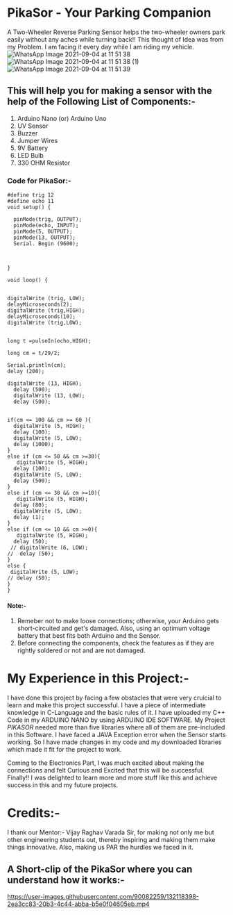 
# PikaSor - Your Parking Companion
A Two-Wheeler Reverse Parking Sensor helps the two-wheeler owners park easily without any aches while turning back!! 
This thought of Idea was from my Problem. I am facing it every day while I am riding my vehicle. 
![WhatsApp Image 2021-09-04 at 11 51 38](https://user-images.githubusercontent.com/90082259/132085114-c55f3d94-044f-4e33-a5fd-2dd410b4e6a9.jpeg)
![WhatsApp Image 2021-09-04 at 11 51 38 (1)](https://user-images.githubusercontent.com/90082259/132085133-0b443eeb-db63-413c-9573-0d044f710f8a.jpeg)
![WhatsApp Image 2021-09-04 at 11 51 39](https://user-images.githubusercontent.com/90082259/132085135-2843c8ce-b49b-4a09-88bf-09a3d726c28d.jpeg)


## This will help you for making a sensor with the help of the Following List of Components:-

1. Arduino Nano (or) Arduino Uno
2. UV Sensor
3. Buzzer
4. Jumper Wires
5. 9V Battery
6. LED Bulb
7. 330 OHM Resistor

### Code for PikaSor:-
```
#define trig 12
#define echo 11
void setup() {

  pinMode(trig, OUTPUT);
  pinMode(echo, INPUT);
  pinMode(5, OUTPUT);
  pinMode(13, OUTPUT);
  Serial. Begin (9600);
  
  

}

void loop() {

  
digitalWrite (trig, LOW);
delayMicroseconds(2);
digitalWrite (trig,HIGH);
delayMicroseconds(10);
digitalWrite (trig,LOW);


long t =pulseIn(echo,HIGH);

long cm = t/29/2;

Serial.println(cm);
delay (200);

digitalWrite (13, HIGH);
  delay (500);
  digitalWrite (13, LOW);
  delay (500);


if(cm <= 100 && cm >= 60 ){
  digitalWrite (5, HIGH);
  delay (100);
  digitalWrite (5, LOW);
  delay (1000);
}
else if (cm <= 50 && cm >=30){
   digitalWrite (5, HIGH);
  delay (100);
  digitalWrite (5, LOW);
  delay (500);
}
else if (cm <= 30 && cm >=10){
   digitalWrite (5, HIGH);
  delay (80);
  digitalWrite (5, LOW);
  delay (1);
}
else if (cm <= 10 && cm >=0){
   digitalWrite (5, HIGH);
  delay (50);
 // digitalWrite (6, LOW);
//  delay (50);
}
else {
 digitalWrite (5, LOW);
// delay (50);
}
}
```
  
#### Note:-
1. Remeber not to make loose connections; otherwise, your Arduino gets short-circuited and get's damaged. Also, using an optimum voltage battery that best fits both Arduino and the Sensor.
2. Before connecting the components, check the features as if they are rightly soldered or not and are not damaged.

# My Experience in this Project:-
I have done this project by facing a few obstacles that were very cruicial to learn and make this project successful. I have a piece of intermediate knowledge in C-Language and the basic rules of it. I have uploaded my C++ Code in my ARDUINO NANO by using ARDUINO IDE SOFTWARE. My Project *PIKASOR* needed more than five libraries where all of them are pre-included in this Software. I have faced a JAVA Exception error when the Sensor starts working. So I have made changes in my code and my downloaded libraries which made it fit for the project to work.

Coming to the Electronics Part, I was much excited about making the connections and felt Curious and Excited that this will be successful. Finally!! I was delighted to learn more and more stuff like this and achieve success in this and my future projects.

# Credits:-
I thank our Mentor:- Vijay Raghav Varada Sir, for making not only me but other engineering students out, thereby inspiring and making them make things innovative. Also, making us PAR the hurdles we faced in it.

## A Short-clip of the PikaSor where you can understand how it works:-
https://user-images.githubusercontent.com/90082259/132118398-2ea3cc83-20b3-4c44-abba-b5e0f04605eb.mp4
